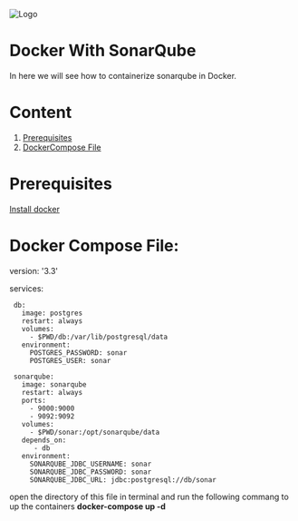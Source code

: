 
![Logo](https://github.com/udhaya-un/SonarQube/blob/master/GeppettoIcon.png?raw=true"Logo")

# Docker With SonarQube<br/>
   In here we will see how to containerize sonarqube in Docker.
   
# Content
1. [Prerequisites](#prerequisites)
1. [DockerCompose File](https://github.com/KishanRavindran/Angularlearning/blob/master/docs/docker-compose.yml)

# Prerequisites<br/> 
  [Install docker](https://docs.docker.com/install/)
         
# Docker Compose File:<br/>
 
 version: '3.3'

   services:

     db:
       image: postgres
       restart: always
       volumes:
         - $PWD/db:/var/lib/postgresql/data
       environment:
         POSTGRES_PASSWORD: sonar
         POSTGRES_USER: sonar

     sonarqube:
       image: sonarqube
       restart: always
       ports:
         - 9000:9000
         - 9092:9092
       volumes:
         - $PWD/sonar:/opt/sonarqube/data
       depends_on:
          - db
       environment:
         SONARQUBE_JDBC_USERNAME: sonar
         SONARQUBE_JDBC_PASSWORD: sonar
         SONARQUBE_JDBC_URL: jdbc:postgresql://db/sonar
         
         
  open the directory of this file in terminal and run the following commang to up the containers
  **docker-compose up -d**
         
        
